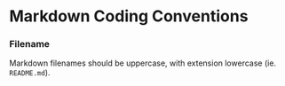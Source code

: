 # Markdown Coding Conventions

### Filename

Markdown filenames should be uppercase, with extension lowercase (ie. `README.md`).
